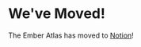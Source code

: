 # We've Moved!

The Ember Atlas has moved to [Notion](https://www.notion.so/The-Ember-Atlas-4094f81c86c34badb4a562ed29414ae1)!


